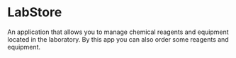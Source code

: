 # LabStore
An application that allows you to manage chemical reagents and equipment located in the laboratory. By this app you can also order some reagents and equipment.
